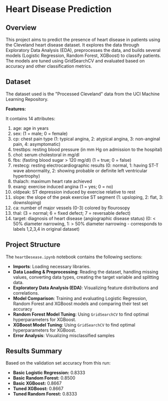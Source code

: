 # Heart Disease Prediction

## Overview

This project aims to predict the presence of heart disease in patients using the Cleveland heart disease dataset. It explores the data through Exploratory Data Analysis (EDA), preprocesses the data, and builds several models (Logistic Regression, Random Forest, XGBoost) to classify patients. The models are tuned using GridSearchCV and evaluated based on accuracy and other classification metrics.

## Dataset

The dataset used is the "Processed Cleveland" data from the UCI Machine Learning Repository. 

**Features:**

It contains 14 attributes:

1.  age: age in years
2.  sex: (1 = male; 0 = female)
3.  cp: chest pain type (1: typical angina, 2: atypical angina, 3: non-anginal pain, 4: asymptomatic)
4.  trestbps: resting blood pressure (in mm Hg on admission to the hospital)
5.  chol: serum cholestoral in mg/dl
6.  fbs: (fasting blood sugar > 120 mg/dl) (1 = true; 0 = false)
7.  restecg: resting electrocardiographic results (0: normal, 1: having ST-T wave abnormality, 2: showing probable or definite left ventricular hypertrophy)
8.  thalach: maximum heart rate achieved
9.  exang: exercise induced angina (1 = yes; 0 = no)
10. oldpeak: ST depression induced by exercise relative to rest
11. slope: the slope of the peak exercise ST segment (1: upsloping, 2: flat, 3: downsloping)
12. ca: number of major vessels (0-3) colored by flourosopy
13. thal: (3 = normal; 6 = fixed defect; 7 = reversable defect)
14. target: diagnosis of heart disease (angiographic disease status) (0: < 50% diameter narrowing, 1: > 50% diameter narrowing - corresponds to labels 1,2,3,4 in original dataset)

## Project Structure

The `heartDesease.ipynb` notebook contains the following sections:

- **Imports**: Loading necessary libraries.
- **Data Loading & Preprocessing**: Reading the dataset, handling missing values, converting data types, creating the target variable and splitting data.
- **Exploratory Data Analysis (EDA)**: Visualizing feature distributions and correlations.
- **Model Comparison**: Training and evaluating Logistic Regression, Random Forest and XGBoost models and comparing their test set accuracy 
- **Random Forest Model Tuning**: Using `GridSearchCV` to find optimal hyperparameters for XGBoost.
- **XGBoost Model Tuning**: Using `GridSearchCV` to find optimal hyperparameters for XGBoost.
- **Error Analysis**: Visualizing misclassified samples

## Results Summary

Based on the validation set accuracy from this run:

- **Basic Logistic Regression:** 0.8333
- **Basic Random Forest:**       0.8500
- **Basic XGBoost:**             0.8667
- **Tuned XGBoost:**             0.8667
- **Tuned Random Forest:**       0.8333
